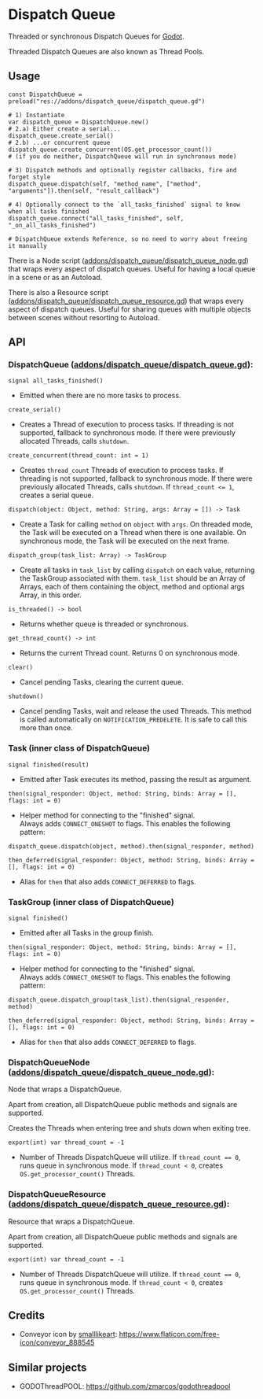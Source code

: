 # Dispatch Queue
Threaded or synchronous Dispatch Queues for [Godot](https://godotengine.org/).

Threaded Dispatch Queues are also known as Thread Pools.


## Usage
```gdscript
const DispatchQueue = preload("res://addons/dispatch_queue/dispatch_queue.gd")

# 1) Instantiate
var dispatch_queue = DispatchQueue.new()
# 2.a) Either create a serial...
dispatch_queue.create_serial()
# 2.b) ...or concurrent queue
dispatch_queue.create_concurrent(OS.get_processor_count())
# (if you do neither, DispatchQueue will run in synchronous mode)

# 3) Dispatch methods and optionally register callbacks, fire and forget style
dispatch_queue.dispatch(self, "method_name", ["method", "arguments"]).then(self, "result_callback")

# 4) Optionally connect to the `all_tasks_finished` signal to know when all tasks finished
dispatch_queue.connect("all_tasks_finished", self, "_on_all_tasks_finished")

# DispatchQueue extends Reference, so no need to worry about freeing it manually
```

There is a Node script ([addons/dispatch_queue/dispatch_queue_node.gd](addons/dispatch_queue/dispatch_queue_node.gd))
that wraps every aspect of dispatch queues. Useful for having a local queue in a scene or as an Autoload.

There is also a Resource script ([addons/dispatch_queue/dispatch_queue_resource.gd](addons/dispatch_queue/dispatch_queue_resource.gd))
that wraps every aspect of dispatch queues. Useful for sharing queues with multiple objects between scenes without resorting to Autoload.


## API
### **DispatchQueue** ([addons/dispatch_queue/dispatch_queue.gd](addons/dispatch_queue/dispatch_queue.gd)):

`signal all_tasks_finished()`
- Emitted when there are no more tasks to process.

`create_serial()`
- Creates a Thread of execution to process tasks.
  If threading is not supported, fallback to synchronous mode.
  If there were previously allocated Threads, calls `shutdown`.

`create_concurrent(thread_count: int = 1)`
- Creates `thread_count` Threads of execution to process tasks.
  If threading is not supported, fallback to synchronous mode.
  If there were previously allocated Threads, calls `shutdown`.
  If `thread_count <= 1`, creates a serial queue.


`dispatch(object: Object, method: String, args: Array = []) -> Task`
- Create a Task for calling `method` on `object` with `args`.
  On threaded mode, the Task will be executed on a Thread when
  there is one available.
  On synchronous mode, the Task will be executed on the next frame.

`dispatch_group(task_list: Array) -> TaskGroup`
- Create all tasks in `task_list` by calling `dispatch` on each value,
  returning the TaskGroup associated with them.
  `task_list` should be an Array of Arrays, each of them containing the
  object, method and optional args Array, in this order.

`is_threaded() -> bool`
- Returns whether queue is threaded or synchronous.

`get_thread_count() -> int`
- Returns the current Thread count.
  Returns 0 on synchronous mode.

`clear()`
- Cancel pending Tasks, clearing the current queue.

`shutdown()`
- Cancel pending Tasks, wait and release the used Threads.
  This method is called automatically on `NOTIFICATION_PREDELETE`.
  It is safe to call this more than once.


### **Task** (inner class of DispatchQueue)

`signal finished(result)`
- Emitted after Task executes its method, passing the result as argument.

`then(signal_responder: Object, method: String, binds: Array = [], flags: int = 0)`
- Helper method for connecting to the "finished" signal.	
  Always adds `CONNECT_ONESHOT` to flags.
	This enables the following pattern:
```gdscript
dispatch_queue.dispatch(object, method).then(signal_responder, method)
```

`then_deferred(signal_responder: Object, method: String, binds: Array = [], flags: int = 0)`
- Alias for `then` that also adds `CONNECT_DEFERRED` to flags.


### **TaskGroup** (inner class of DispatchQueue)

`signal finished()`
- Emitted after all Tasks in the group finish.

`then(signal_responder: Object, method: String, binds: Array = [], flags: int = 0)`
- Helper method for connecting to the "finished" signal.	
  Always adds `CONNECT_ONESHOT` to flags.
	This enables the following pattern:
```gdscript
dispatch_queue.dispatch_group(task_list).then(signal_responder, method)
```

`then_deferred(signal_responder: Object, method: String, binds: Array = [], flags: int = 0)`
- Alias for `then` that also adds `CONNECT_DEFERRED` to flags.


### **DispatchQueueNode** ([addons/dispatch_queue/dispatch_queue_node.gd](addons/dispatch_queue/dispatch_queue_node.gd)):

Node that wraps a DispatchQueue.

Apart from creation, all DispatchQueue public methods and signals are supported.

Creates the Threads when entering tree and shuts down when exiting tree.

`export(int) var thread_count = -1`
- Number of Threads DispatchQueue will utilize.
  If `thread_count == 0`, runs queue in synchronous mode.
  If `thread_count < 0`, creates `OS.get_processor_count()` Threads.


### **DispatchQueueResource** ([addons/dispatch_queue/dispatch_queue_resource.gd](addons/dispatch_queue/dispatch_queue_resource.gd)):

Resource that wraps a DispatchQueue.

Apart from creation, all DispatchQueue public methods and signals are supported.

`export(int) var thread_count = -1`
- Number of Threads DispatchQueue will utilize.
  If `thread_count == 0`, runs queue in synchronous mode.
  If `thread_count < 0`, creates `OS.get_processor_count()` Threads.


## Credits
- Conveyor icon by [smalllikeart](https://www.flaticon.com/authors/smalllikeart): https://www.flaticon.com/free-icon/conveyor_888545


## Similar projects
- GODOThreadPOOL: https://github.com/zmarcos/godothreadpool
